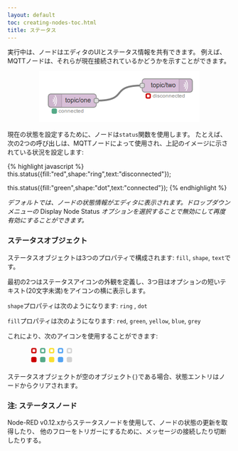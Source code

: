 ```yaml
---
layout: default
toc: creating-nodes-toc.html
title: ステータス
---
```


実行中は、ノードはエディタのUIとステータス情報を共有できます。
例えば、MQTTノードは、それらが現在接続されているかどうかを示すことができます。

<div style="text-align: center">
    <img title="node status" src="images/node_status.png"/>
</div>

現在の状態を設定するために、ノードは`status`関数を使用します。
たとえば、次の2つの呼び出しは、MQTTノードによって使用され、上記のイメージに示されている状況を設定します:

{% highlight javascript %}
this.status({fill:"red",shape:"ring",text:"disconnected"});

this.status({fill:"green",shape:"dot",text:"connected"});
{% endhighlight %}

*デフォルトでは、ノードの状態情報がエディタに表示されます。ドロップダウンメニューの* Display Node Status *オプションを選択することで無効にして再度有効にすることができます。*

### ステータスオブジェクト

ステータスオブジェクトは3つのプロパティで構成されます: `fill`, `shape`, `text`です。

最初の2つはステータスアイコンの外観を定義し、3つ目はオプションの短いテキスト(20文字未満)をアイコンの横に表示します。

`shape`プロパティは次のようになります: `ring` , `dot`

`fill`プロパティは次のようになります: `red`, `green`, `yellow`, `blue`, `grey`

これにより、次のアイコンを使用することができます:

<div style="margin-left: 50px">
    <svg width="100" height="40">
       <rect x="5"  y="5" width="9" height="9" rx="2" ry="2" stroke-width="3" fill="#fff" stroke="#cc0000"/>
       <rect x="25" y="5" width="9" height="9" rx="2" ry="2" stroke-width="3" fill="#fff" stroke="#55aa88"/>
       <rect x="45" y="5" width="9" height="9" rx="2" ry="2" stroke-width="3" fill="#fff" stroke="#F9DF31"/>
       <rect x="65" y="5" width="9" height="9" rx="2" ry="2" stroke-width="3" fill="#fff" stroke="#53A3F3"/>
       <rect x="85" y="5" width="9" height="9" rx="2" ry="2" stroke-width="3" fill="#fff" stroke="#d3d3d3"/>
       <rect x="5"  y="25" width="9" height="9" rx="2" ry="2" stroke-width="3" fill="#cc0000" stroke="#cc0000"/>
       <rect x="25" y="25" width="9" height="9" rx="2" ry="2" stroke-width="3" fill="#55aa88" stroke="#55aa88"/>
       <rect x="45" y="25" width="9" height="9" rx="2" ry="2" stroke-width="3" fill="#F9DF31" stroke="#F9DF31"/>
       <rect x="65" y="25" width="9" height="9" rx="2" ry="2" stroke-width="3" fill="#53A3F3" stroke="#53A3F3"/>
       <rect x="85" y="25" width="9" height="9" rx="2" ry="2" stroke-width="3" fill="#d3d3d3" stroke="#d3d3d3"/>
    </svg>
</div>

ステータスオブジェクトが空のオブジェクト`{}`である場合、状態エントリはノードからクリアされます。

### 注: ステータスノード

Node-RED v0.12.xからステータスノードを使用して、ノードの状態の更新を取得したり、
他のフローをトリガーにするために、メッセージの接続したり切断したりする。
